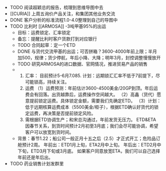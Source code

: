 - TODO 阅读超颖总的报告，梳理到思维导图中去
- [[CURIA]] 上周五询价产品关注，和集团其他业务交流
- DONE 客户分析的标准流程1.0-4.0整理到自己的导图中
- TODO 比利时 [[ARMOSA]] -3吨甲基95%的出运
	- 目标：运费锁定、汇率锁定
	- 备忘：提醒比利时客户货款打到对应银行
	- TODO 合同起草：定一个ETD
	- DONE 与货代交流甲基的出运；可否拼箱？3600-4000年前上限；半月加500，规律；货少停航，年后小降、大降；明年3月，封控调整慢慢放开
	- TODO 研究ARMOSA的进口数据、官网情况，推进贸易产品的销售
	- 1. 汇率： 目前预计5-6月7.085. 
	  计划：远期锁汇汇率不低于7前提下，尽可能锁高，持续关注。 
	  2. 运费 
	  （1）运费预测：年前估计3600-4500美金/20GP到顶。年后运费会有回落。出货越靠后，运费操作空间越大。 
	  （2）高鑫（货代）愿意提前锁定运费。具体锁定金额，需要我们先确定ETD。 
	  （3）计划：低于远期核算运费成本（5500美金/柜子），根据ETD确认好货代的锁定运费，再决策是否提前锁定风险。 
	  3. 需根据ETD协调生产；和宋总沟通过，年前发货无压力。
	  ETD&ETA
	  因春节关系，到货时间预计2月初至3月底；我们会尽可能协调，希望客户可以放宽到货时间。
	- 背景：春节1.22；船公司一般正月十五之后（2.5）才正式开工；危险品订舱预计2周。
	  年前出：ETD1月上旬，ETA2月中上旬。 
	  年后出：ETD2月中下旬，ETD3月下旬或3月底。 
	  如果客户同意放宽ETA，我们可以自己选择年前还是年后出。
- TODO 药业销售计划发群里